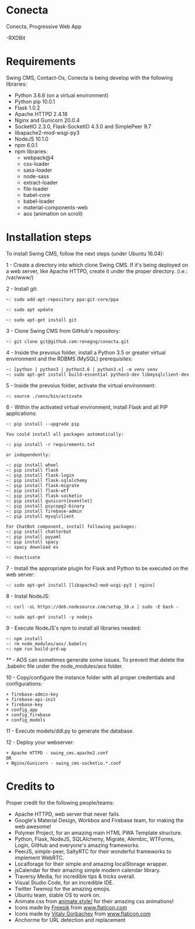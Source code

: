 # Conecta
Conecta, Progressive Web App

-RXDBit

# Requirements

Swing CMS, Contact-Os, Conecta is being develop with the following libraries:
- Python 3.6.6 (on a virtual environment)
- Python pip 10.0.1
- Flask 1.0.2
- Apache HTTPD 2.4.18
- Nginx and Gunicorn 20.0.4
- SocketIO 2.3.0, Flask-SocketIO 4.3.0 and SimplePeer 9.7
- libapache2-mod-wsgi-py3
- NodeJS 10.1.0
- npm 6.0.1
- npm libraries:
    - webpack@4
    - css-loader
    - sass-loader
    - node-sass
    - extract-loader
    - file-loader
    - babel-core 
    - babel-loader
    - material-components-web
    - aos (animation on scroll)


# Installation steps

To install Swing CMS, follow the next steps (under Ubuntu 16.04):

1 - Create a directory into which clone Swing CMS. If it's being deployed on a web server, like Apache HTTPD, create it under the proper directory. (i.e.: /var/www/)

2 - Install git:

    ~: sudo add-apt-repository ppa:git-core/ppa

    ~: sudo apt update

    ~: sudo apt-get install git

3 - Clone Swing CMS from GitHub's repository:

    ~: git clone git@github.com:renegng/conecta.git

4 - Inside the prevoius folder, install a Python 3.5 or greater virtual environment and the RDBMS (MySQL) prerequisites:

    ~: [python | python3 | python3.6 | python3.x] -m venv venv
    ~: sudo apt-get install build-essential python3-dev libmysqlclient-dev

5 - Inside the prevoius folder, activate the virtual environment:

    ~: source ./venv/bin/activate

6 - Within the activated virtual environment, install Flask and all PiP applications:

    ~: pip install --upgrade pip

    You could install all packages automatically:

    ~: pip install -r requirements.txt

    or independently:

    ~: pip install wheel
    ~: pip install flask
    ~: pip install flask-login
    ~: pip install flask-sqlalchemy
    ~: pip install flask-migrate
    ~: pip install flask-wtf
    ~: pip install flask-socketio
    ~: pip install gunicorn[eventlet]
    ~: pip install psycopg2-binary
    ~: pip install firebase-admin
    ~: pip install mysqlclient

    For ChatBot component, install following packages:
    ~: pip install chatterbot
    ~: pip install pyyaml
    ~: pip install spacy
    ~: spacy download es
    
    ~: deactivate

7 - Install the appropriate plugin for Flask and Python to be executed on the web server:

    ~: sudo apt-get install [libapache2-mod-wsgi-py3 | nginx]

8 - Instal NodeJS:

    ~: curl -sL https://deb.nodesource.com/setup_10.x | sudo -E bash -

    ~: sudo apt-get install -y nodejs

9 - Execute NodeJS's npm to install all libraries needed:

    ~: npm install
    ~: rm node_modules/aos/.babelrc
    ~: npm run build-prd-wp

** - AOS can sometimes generate some issues. To prevent that delete the .babelrc file under the node_modules/aos folder.

10 - Copy/configure the instance folder with all proper credentials and configurations:
    
    + firebase-admin-key
    + firebase-api-init
    + firebase-key
    + config_app
    + config_firebase
    + config_models

11 - Execute models/ddl.py to generate the database.

12 - Deploy your webserver:

    + Apache HTTPD - swing_cms.apache2.conf
    OR
    + Nginx/Gunicorn - swing_cms-socketio.*.conf


# Credits to

Proper credit for the following people/teams:
- Apache HTTPD, web server that never fails.
- Google's Material Design, Workbox and Firebase team, for making the web awesome!
- Polymer Project, for an amazing main HTML PWA Template structure.
- Python, Flask, NodeJS, SQLAlchemy, Migrate, Alembic, WTForms, Login, GitHub and everyone's amazing frameworks.
- PeerJS, simple-peer, SaltyRTC for their wonderful frameworks to implement WebRTC.
- Localforage for their simple and amazing localStorage wrapper.
- jsCalendar for their amazing simple modern calendar library.
- Traversy Media, for incredible tips & tricks overall.
- Visual Studio Code, for an incredible IDE.
- Twitter Twemoji for the amazing emojis.
- Ubuntu team, stable OS to work on.
- Animate.css from <a href="https://animate.style/" title="Animate CSS">animate.style/</a> for their amazing css animations!
- Icons made by <a href="http://www.freepik.com/" title="Freepik">Freepik</a> from <a href="https://www.flaticon.com/" title="Flaticon"> www.flaticon.com</a>
- Icons made by <a href="https://www.flaticon.com/authors/vitaly-gorbachev" title="Vitaly Gorbachev">Vitaly Gorbachev</a> from <a href="https://www.flaticon.com/" title="Flaticon"> www.flaticon.com</a>
- Anchorme for URL detection and replacement
